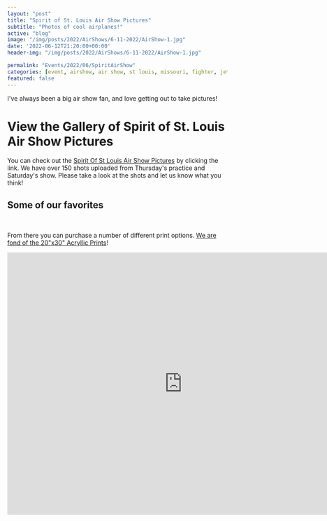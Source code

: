 ```yaml
---
layout: "post"
title: "Spirit of St. Louis Air Show Pictures"
subtitle: "Photos of cool airplanes!"
active: "blog"
image: "/img/posts/2022/AirShows/6-11-2022/AirShow-1.jpg"
date: '2022-06-12T21:20:00+00:00'
header-img: "/img/posts/2022/AirShows/6-11-2022/AirShow-1.jpg"

permalink: "Events/2022/06/SpiritAirShow"
categories: [event, airshow, air show, st louis, missouri, fighter, jet ]
featured: false
---
```


I've always been a big air show fan, and love getting out to take pictures!

# View the Gallery of Spirit of St. Louis Air Show Pictures
You can check out the [Spirit Of St Louis Air Show Pictures](https://photos.rainbowmarks.com/2022/Air-Shows/Spirit-Of-St-Louis-Air-Show-2022) by clicking the link. We have over 150 shots uploaded from Thursday's practice and Saturday's show. Please take a look at the shots and let us know what you think!

## Some of our favorites
<a href="https://photos.rainbowmarks.com/2022/Air-Shows/Spirit-Of-St-Louis-Air-Show-2022/Saturday/i-cttSW3Q/A" target="_blank"><img src="https://photos.smugmug.com/2022/Air-Shows/Spirit-Of-St-Louis-Air-Show-2022/Saturday/i-cttSW3Q/1/1e574a3e/S/AH4A7593-S.jpg" alt=""></a> <a href="https://photos.rainbowmarks.com/2022/Air-Shows/Spirit-Of-St-Louis-Air-Show-2022/Saturday/i-GRjtG8S/A" target="_blank"><img src="https://photos.smugmug.com/2022/Air-Shows/Spirit-Of-St-Louis-Air-Show-2022/Saturday/i-GRjtG8S/1/ef9f8bb7/S/AH4A7911-S.jpg" alt=""></a> <a href="https://photos.rainbowmarks.com/2022/Air-Shows/Spirit-Of-St-Louis-Air-Show-2022/Saturday/i-qGcxWFr/A" target="_blank"><img src="https://photos.smugmug.com/2022/Air-Shows/Spirit-Of-St-Louis-Air-Show-2022/Saturday/i-qGcxWFr/1/3e67ac50/S/AH4A8332-S.jpg" alt=""></a> <a href="https://photos.rainbowmarks.com/2022/Air-Shows/Spirit-Of-St-Louis-Air-Show-2022/Saturday/i-sNRxdgg/A" target="_blank"><img src="https://photos.smugmug.com/2022/Air-Shows/Spirit-Of-St-Louis-Air-Show-2022/Saturday/i-sNRxdgg/0/0dd214d7/S/AH4A8600-S.jpg" alt=""></a>

From there you can purchase a number of different print options. [We are fond of the 20"x30" Acryllic Prints](https://photos.rainbowmarks.com/2022/Air-Shows/Spirit-Of-St-Louis-Air-Show-2022/Saturday/i-qGcxWFr/buy)!

<iframe src="https://photos.rainbowmarks.com/frame/slideshow?key=wZm9gL&speed=3&transition=fade&autoStart=1&captions=0&navigation=0&playButton=0&randomize=0&transitionSpeed=2" width="800" height="600" frameborder="no" scrolling="no"></iframe>

